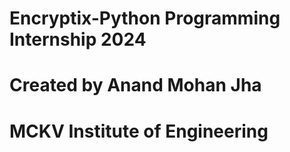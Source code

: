 # Encryptix-Python Programming Internship 2024

# Created by Anand Mohan Jha
# MCKV Institute of Engineering
